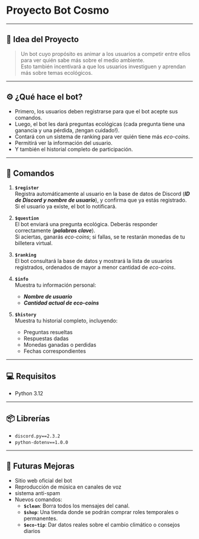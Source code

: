 # Proyecto Bot Cosmo

---

## 🌱 Idea del Proyecto

> Un bot cuyo propósito es animar a los usuarios a competir entre ellos para ver quién sabe más sobre el medio ambiente.  
> Esto también incentivará a que los usuarios investiguen y aprendan más sobre temas ecológicos.

---

## ⚙️ ¿Qué hace el bot?

- Primero, los usuarios deben registrarse para que el bot acepte sus comandos.  
- Luego, el bot les dará preguntas ecológicas (cada pregunta tiene una ganancia y una pérdida, ¡tengan cuidado!).  
- Contará con un sistema de ranking para ver quién tiene más *eco-coins*.  
- Permitirá ver la información del usuario.  
- Y también el historial completo de participación.

---

## 📜 Comandos

1. **`$register`**  
   Registra automáticamente al usuario en la base de datos de Discord (***ID de Discord y nombre de usuario***), y confirma que ya estás registrado.  
   Si el usuario ya existe, el bot lo notificará.

2. **`$question`**  
   El bot enviará una pregunta ecológica. Deberás responder correctamente (***palabras clave***).  
   Si aciertas, ganarás *eco-coins*; si fallas, se te restarán monedas de tu billetera virtual.

3. **`$ranking`**  
   El bot consultará la base de datos y mostrará la lista de usuarios registrados, ordenados de mayor a menor cantidad de *eco-coins*.

4. **`$info`**  
   Muestra tu información personal:  
   - ***Nombre de usuario***  
   - ***Cantidad actual de eco-coins***

5. **`$history`**  
   Muestra tu historial completo, incluyendo:  
   - Preguntas resueltas  
   - Respuestas dadas  
   - Monedas ganadas o perdidas  
   - Fechas correspondientes

---

## 💻 Requisitos

- Python 3.12

---

## 📦 Librerías

- `discord.py==2.3.2`  
- `python-dotenv==1.0.0`

---

## 🚀 Futuras Mejoras

- Sitio web oficial del bot  
- Reproducción de música en canales de voz  
- sistema anti-spam 
- Nuevos comandos:  
  - **`$clean`**: Borra todos los mensajes del canal.  
  - **`$shop`**: Una tienda donde se podrán comprar roles temporales o permanentes.
  - **`$eco-tip`**: Dar datos reales sobre el cambio climático o consejos diarios
